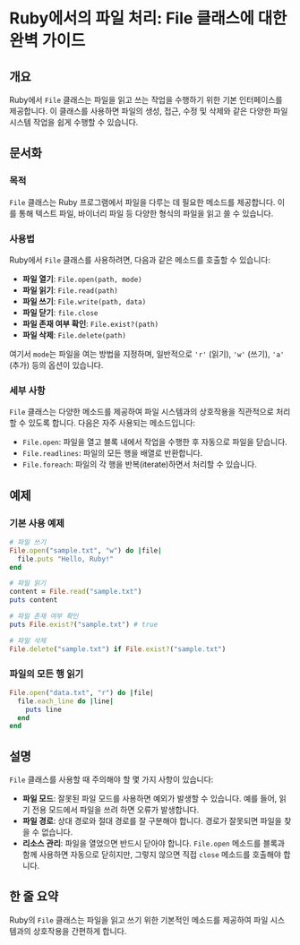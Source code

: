 <!--
Meta Description: # Ruby에서의 파일 처리: File 클래스에 대한 완벽 가이드 ## 개요 Ruby에서 `File` 클래스는 파일을 읽고 쓰는 작업을 수행하기 위한 기본 인터페이스를 제공합니다. 이 클래스를 사용하면 파일의 생성, 접근, 수정 및 삭제와 같은 다양한 파일 시스템 작업...
Meta Keywords: file, 파일을, 있습니다, 메소드를, txt
-->

# Ruby에서의 파일 처리: File 클래스에 대한 완벽 가이드

## 개요
Ruby에서 `File` 클래스는 파일을 읽고 쓰는 작업을 수행하기 위한 기본 인터페이스를 제공합니다. 이 클래스를 사용하면 파일의 생성, 접근, 수정 및 삭제와 같은 다양한 파일 시스템 작업을 쉽게 수행할 수 있습니다.

## 문서화

### 목적
`File` 클래스는 Ruby 프로그램에서 파일을 다루는 데 필요한 메소드를 제공합니다. 이를 통해 텍스트 파일, 바이너리 파일 등 다양한 형식의 파일을 읽고 쓸 수 있습니다.

### 사용법
Ruby에서 `File` 클래스를 사용하려면, 다음과 같은 메소드를 호출할 수 있습니다:

- **파일 열기**: `File.open(path, mode)`
- **파일 읽기**: `File.read(path)`
- **파일 쓰기**: `File.write(path, data)`
- **파일 닫기**: `file.close`
- **파일 존재 여부 확인**: `File.exist?(path)`
- **파일 삭제**: `File.delete(path)`

여기서 `mode`는 파일을 여는 방법을 지정하며, 일반적으로 `'r'` (읽기), `'w'` (쓰기), `'a'` (추가) 등의 옵션이 있습니다.

### 세부 사항
`File` 클래스는 다양한 메소드를 제공하여 파일 시스템과의 상호작용을 직관적으로 처리할 수 있도록 합니다. 다음은 자주 사용되는 메소드입니다:

- `File.open`: 파일을 열고 블록 내에서 작업을 수행한 후 자동으로 파일을 닫습니다.
- `File.readlines`: 파일의 모든 행을 배열로 반환합니다.
- `File.foreach`: 파일의 각 행을 반복(iterate)하면서 처리할 수 있습니다.

## 예제

### 기본 사용 예제

```ruby
# 파일 쓰기
File.open("sample.txt", "w") do |file|
  file.puts "Hello, Ruby!"
end

# 파일 읽기
content = File.read("sample.txt")
puts content

# 파일 존재 여부 확인
puts File.exist?("sample.txt") # true

# 파일 삭제
File.delete("sample.txt") if File.exist?("sample.txt")
```

### 파일의 모든 행 읽기

```ruby
File.open("data.txt", "r") do |file|
  file.each_line do |line|
    puts line
  end
end
```

## 설명
`File` 클래스를 사용할 때 주의해야 할 몇 가지 사항이 있습니다:

- **파일 모드**: 잘못된 파일 모드를 사용하면 예외가 발생할 수 있습니다. 예를 들어, 읽기 전용 모드에서 파일을 쓰려 하면 오류가 발생합니다.
- **파일 경로**: 상대 경로와 절대 경로를 잘 구분해야 합니다. 경로가 잘못되면 파일을 찾을 수 없습니다.
- **리소스 관리**: 파일을 열었으면 반드시 닫아야 합니다. `File.open` 메소드를 블록과 함께 사용하면 자동으로 닫히지만, 그렇지 않으면 직접 `close` 메소드를 호출해야 합니다.

## 한 줄 요약
Ruby의 `File` 클래스는 파일을 읽고 쓰기 위한 기본적인 메소드를 제공하여 파일 시스템과의 상호작용을 간편하게 합니다.